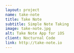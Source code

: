 ```yaml
---
layout: project
name: take-note
title: Take Note
subtitle: Simple Note Taking
image: take-note.jpg
alt: Take Note App for iOS
client: Nocturnal Code
link: http://take-note.io
---
```

